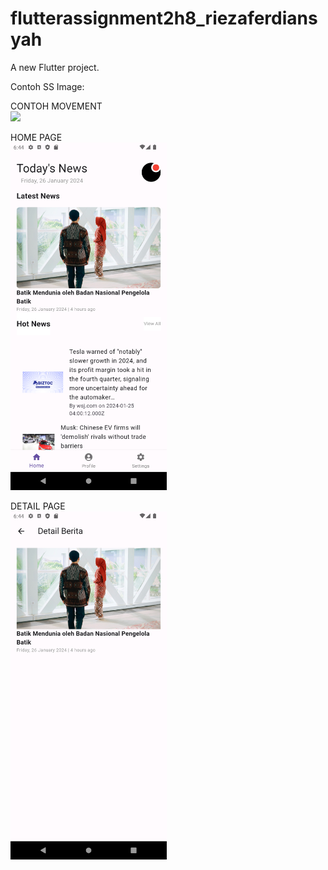 # flutterassignment2h8_riezaferdiansyah

A new Flutter project.

Contoh SS Image:

CONTOH MOVEMENT\
<img src="assets/images/screenshoot/contohGIF.gif" width="250">

HOME PAGE\
<img src="assets/images/screenshoot/HomePage.png" width="250">

DETAIL PAGE\
<img src="assets/images/screenshoot/DetailPage.png" width="250">
